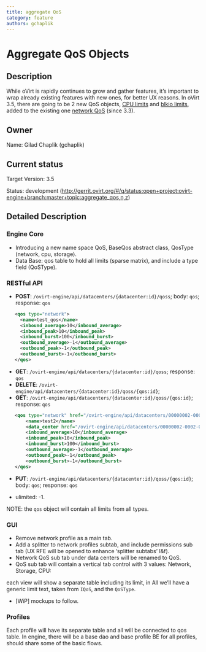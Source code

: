 ```yaml
---
title: aggregate QoS
category: feature
authors: gchaplik
---
```


# Aggregate QoS Objects

## Description

While oVirt is rapidly continues to grow and gather features, it’s important to wrap already existing features with new ones, for better UX reasons.
In oVirt 3.5, there are going to be 2 new QoS objects, [CPU limits](/develop/release-management/features/sla/cpu-sla.html) and
[blkio limits](/develop/release-management/features/sla/blkio-support.html), added to the existing one [network QoS](/develop/sla/network-qos.html) (since 3.3).

## Owner

Name: Gilad Chaplik (gchaplik)

## Current status

Target Version: 3.5

Status: development (http://gerrit.ovirt.org/#/q/status:open+project:ovirt-engine+branch:master+topic:aggregate_qos,n,z)

## Detailed Description

### Engine Core

*   Introducing a new name space QoS, BaseQos abstract class, QosType (network, cpu, storage).
*   Data Base: qos table to hold all limits (sparse matrix), and include a type field (QoSType).

### RESTful API

* **POST**: `/ovirt-engine/api/datacenters/{datacenter:id}/qoss`; body: `qos`; response: `qos`

```xml
   <qos type="network">
     <name>test_qos</name>
     <inbound_average>10</inbound_average>
     <inbound_peak>10</inbound_peak>
     <inbound_burst>100</inbound_burst>
     <outbound_average>-1</outbound_average>
     <outbound_peak>-1</outbound_peak>
     <outbound_burst>-1</outbound_burst>
   </qos>
```

* **GET**: `/ovirt-engine/api/datacenters/{datacenter:id}/qoss`; response: `qos`
* **DELETE**: `/ovirt-engine/api/datacenters/{datacenter:id}/qoss/{qos:id}`;
* **GET**: `/ovirt-engine/api/datacenters/{datacenter:id}/qoss/{qos:id}`; response: `qos`

```xml
   <qos type="network" href="/ovirt-engine/api/datacenters/00000002-0002-0002-0002-000000000321/qoss/a66577ff-d5f1-40f7-aebb-0b350ad8bb8c" id="a66577ff-d5f1-40f7-aebb-0b350ad8bb8c">
       <name>test2</name>
       <data_center href="/ovirt-engine/api/datacenters/00000002-0002-0002-0002-000000000321" id="00000002-0002-0002-0002-000000000321"/>
       <inbound_average>10</inbound_average>
       <inbound_peak>10</inbound_peak>
       <inbound_burst>100</inbound_burst>
       <outbound_average>-1</outbound_average>
       <outbound_peak>-1</outbound_peak>
       <outbound_burst>-1</outbound_burst>
   </qos>
```

* **PUT**: `/ovirt-engine/api/datacenters/{datacenter:id}/qoss/{qos:id}`; body: `qos`; response: `qos`

*   ulimited: -1.

NOTE: the `qos` object will contain all limits from all types.

### GUI

*   Remove network profile as a main tab.
*   Add a splitter to network profiles subtab, and include permissions sub tab (UX RFE will be opened to enhance ‘splitter subtabs’ l&f).
*   Network QoS sub tab under data centers will be renamed to QoS.
*   QoS sub tab will contain a vertical tab control with 3 values: Network, Storage, CPU:

each view will show a separate table including its limit, in All we’ll have a generic limit text, taken from `IQoS`, and the `QoSType`.

*   [WiP] mockups to follow.

### Profiles

Each profile will have its separate table and all will be connected to qos table. In engine, there will be a base dao and base profile BE for all profiles, should share some of the basic flows.

